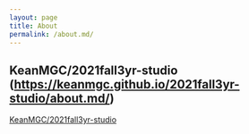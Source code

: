 ```yaml
---
layout: page
title: About
permalink: /about.md/
---
```

## KeanMGC/2021fall3yr-studio (https://keanmgc.github.io/2021fall3yr-studio/about.md/)
[KeanMGC/2021fall3yr-studio](https://keanmgc.github.io/2021fall3yr-studio/about.md/)  




